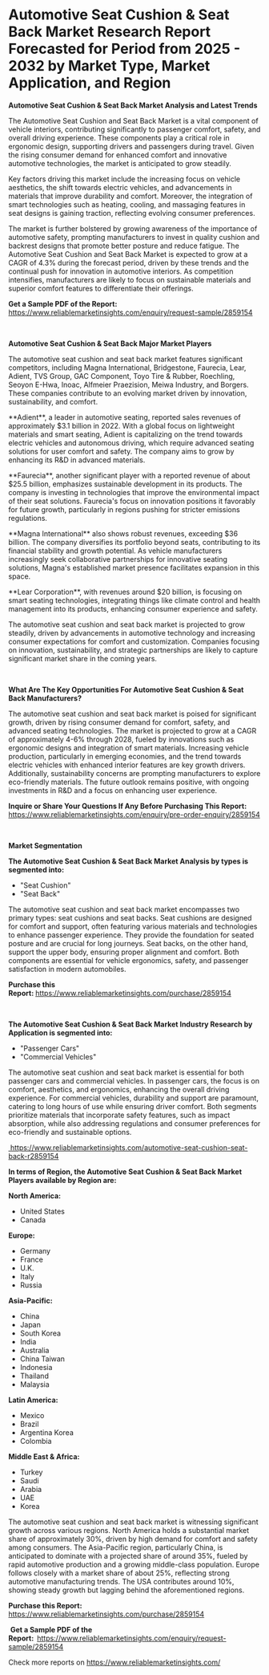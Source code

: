 <p><h1>Automotive Seat Cushion & Seat Back Market Research Report Forecasted for Period from 2025 -  2032 by Market Type, Market Application, and Region</h1></p><p><strong>Automotive Seat Cushion & Seat Back Market Analysis and Latest Trends</strong></p>
<p><p>The Automotive Seat Cushion and Seat Back Market is a vital component of vehicle interiors, contributing significantly to passenger comfort, safety, and overall driving experience. These components play a critical role in ergonomic design, supporting drivers and passengers during travel. Given the rising consumer demand for enhanced comfort and innovative automotive technologies, the market is anticipated to grow steadily.</p><p>Key factors driving this market include the increasing focus on vehicle aesthetics, the shift towards electric vehicles, and advancements in materials that improve durability and comfort. Moreover, the integration of smart technologies such as heating, cooling, and massaging features in seat designs is gaining traction, reflecting evolving consumer preferences.</p><p>The market is further bolstered by growing awareness of the importance of automotive safety, prompting manufacturers to invest in quality cushion and backrest designs that promote better posture and reduce fatigue. The Automotive Seat Cushion and Seat Back Market is expected to grow at a CAGR of 4.3% during the forecast period, driven by these trends and the continual push for innovation in automotive interiors. As competition intensifies, manufacturers are likely to focus on sustainable materials and superior comfort features to differentiate their offerings.</p></p>
<p><strong>Get a Sample PDF of the Report:&nbsp;</strong> <a href="https://www.reliablemarketinsights.com/enquiry/request-sample/2859154?utm_campaign=2514&utm_medium=2&utm_source=Github&utm_content=ia&utm_term=12032025&utm_id=automotive-seat-cushion-seat-back">https://www.reliablemarketinsights.com/enquiry/request-sample/2859154</a></p>
<p>&nbsp;</p>
<p><strong>Automotive Seat Cushion & Seat Back Major Market Players</strong></p>
<p><p>The automotive seat cushion and seat back market features significant competitors, including Magna International, Bridgestone, Faurecia, Lear, Adient, TVS Group, GAC Component, Toyo Tire & Rubber, Roechling, Seoyon E-Hwa, Inoac, Alfmeier Praezision, Meiwa Industry, and Borgers. These companies contribute to an evolving market driven by innovation, sustainability, and comfort.</p><p>**Adient**, a leader in automotive seating, reported sales revenues of approximately $3.1 billion in 2022. With a global focus on lightweight materials and smart seating, Adient is capitalizing on the trend towards electric vehicles and autonomous driving, which require advanced seating solutions for user comfort and safety. The company aims to grow by enhancing its R&D in advanced materials.</p><p>**Faurecia**, another significant player with a reported revenue of about $25.5 billion, emphasizes sustainable development in its products. The company is investing in technologies that improve the environmental impact of their seat solutions. Faurecia's focus on innovation positions it favorably for future growth, particularly in regions pushing for stricter emissions regulations.</p><p>**Magna International** also shows robust revenues, exceeding $36 billion. The company diversifies its portfolio beyond seats, contributing to its financial stability and growth potential. As vehicle manufacturers increasingly seek collaborative partnerships for innovative seating solutions, Magna's established market presence facilitates expansion in this space.</p><p>**Lear Corporation**, with revenues around $20 billion, is focusing on smart seating technologies, integrating things like climate control and health management into its products, enhancing consumer experience and safety.</p><p>The automotive seat cushion and seat back market is projected to grow steadily, driven by advancements in automotive technology and increasing consumer expectations for comfort and customization. Companies focusing on innovation, sustainability, and strategic partnerships are likely to capture significant market share in the coming years.</p></p>
<p>&nbsp;</p>
<p><strong>What Are The Key Opportunities For Automotive Seat Cushion & Seat Back Manufacturers?</strong></p>
<p><p>The automotive seat cushion and seat back market is poised for significant growth, driven by rising consumer demand for comfort, safety, and advanced seating technologies. The market is projected to grow at a CAGR of approximately 4-6% through 2028, fueled by innovations such as ergonomic designs and integration of smart materials. Increasing vehicle production, particularly in emerging economies, and the trend towards electric vehicles with enhanced interior features are key growth drivers. Additionally, sustainability concerns are prompting manufacturers to explore eco-friendly materials. The future outlook remains positive, with ongoing investments in R&D and a focus on enhancing user experience.</p></p>
<p><strong>Inquire or Share Your Questions If Any Before Purchasing This Report:</strong> <a href="https://www.reliablemarketinsights.com/enquiry/pre-order-enquiry/2859154?utm_campaign=2514&utm_medium=2&utm_source=Github&utm_content=ia&utm_term=12032025&utm_id=automotive-seat-cushion-seat-back">https://www.reliablemarketinsights.com/enquiry/pre-order-enquiry/2859154</a></p>
<p>&nbsp;</p>
<p><strong>Market Segmentation</strong></p>
<p><strong>The Automotive Seat Cushion & Seat Back Market Analysis by types is segmented into:</strong></p>
<p><ul><li>"Seat Cushion"</li><li>"Seat Back"</li></ul></p>
<p><p>The automotive seat cushion and seat back market encompasses two primary types: seat cushions and seat backs. Seat cushions are designed for comfort and support, often featuring various materials and technologies to enhance passenger experience. They provide the foundation for seated posture and are crucial for long journeys. Seat backs, on the other hand, support the upper body, ensuring proper alignment and comfort. Both components are essential for vehicle ergonomics, safety, and passenger satisfaction in modern automobiles.</p></p>
<p><strong>Purchase this Report:&nbsp;</strong><a href="https://www.reliablemarketinsights.com/purchase/2859154?utm_campaign=2514&utm_medium=2&utm_source=Github&utm_content=ia&utm_term=12032025&utm_id=automotive-seat-cushion-seat-back">https://www.reliablemarketinsights.com/purchase/2859154</a></p>
<p>&nbsp;</p>
<p><strong>The Automotive Seat Cushion & Seat Back Market Industry Research by Application is segmented into:</strong></p>
<p><ul><li>"Passenger Cars"</li><li>"Commercial Vehicles"</li></ul></p>
<p><p>The automotive seat cushion and seat back market is essential for both passenger cars and commercial vehicles. In passenger cars, the focus is on comfort, aesthetics, and ergonomics, enhancing the overall driving experience. For commercial vehicles, durability and support are paramount, catering to long hours of use while ensuring driver comfort. Both segments prioritize materials that incorporate safety features, such as impact absorption, while also addressing regulations and consumer preferences for eco-friendly and sustainable options.</p></p>
<p><a href="https://www.reliablemarketinsights.com/automotive-seat-cushion-seat-back-r2859154?utm_campaign=2514&utm_medium=2&utm_source=Github&utm_content=ia&utm_term=12032025&utm_id=automotive-seat-cushion-seat-back">&nbsp;https://www.reliablemarketinsights.com/automotive-seat-cushion-seat-back-r2859154</a></p>
<p><strong>In terms of Region, the Automotive Seat Cushion & Seat Back Market Players available by Region are:</strong></p>
<p>
    <p> <strong> North America: </strong>
        <ul>
            <li>United States</li>
            <li>Canada</li>
        </ul>
        </p> 
    <p> <strong> Europe: </strong>
        <ul>
            <li>Germany</li>
            <li>France</li>
            <li>U.K.</li>
            <li>Italy</li>
            <li>Russia</li>
        </ul>
        </p> 
    <p> <strong> Asia-Pacific: </strong>
        <ul>
            <li>China</li>
            <li>Japan</li>
            <li>South Korea</li>
            <li>India</li>
            <li>Australia</li>
            <li>China Taiwan</li>
            <li>Indonesia</li>
            <li>Thailand</li>
            <li>Malaysia</li>
        </ul>
        </p> 
    <p> <strong> Latin America: </strong>
        <ul>
            <li>Mexico</li>
            <li>Brazil</li>
            <li>Argentina Korea</li>
            <li>Colombia</li>
        </ul>
        </p> 
    <p> <strong> Middle East & Africa: </strong>
        <ul>
            <li>Turkey</li>
            <li>Saudi</li>
            <li>Arabia</li>
            <li>UAE</li>
            <li>Korea</li>
        </ul>
    </p>
    </p>
<p><p>The automotive seat cushion and seat back market is witnessing significant growth across various regions. North America holds a substantial market share of approximately 30%, driven by high demand for comfort and safety among consumers. The Asia-Pacific region, particularly China, is anticipated to dominate with a projected share of around 35%, fueled by rapid automotive production and a growing middle-class population. Europe follows closely with a market share of about 25%, reflecting strong automotive manufacturing trends. The USA contributes around 10%, showing steady growth but lagging behind the aforementioned regions.</p></p>
<p><strong>Purchase this Report: </strong><a href="https://www.reliablemarketinsights.com/purchase/2859154?utm_campaign=2514&utm_medium=2&utm_source=Github&utm_content=ia&utm_term=12032025&utm_id=automotive-seat-cushion-seat-back">https://www.reliablemarketinsights.com/purchase/2859154</a></p>
<p>&nbsp;<strong>Get a Sample PDF of the Report:&nbsp;&nbsp;</strong><a href="https://www.reliablemarketinsights.com/enquiry/request-sample/2859154?utm_campaign=2514&utm_medium=2&utm_source=Github&utm_content=ia&utm_term=12032025&utm_id=automotive-seat-cushion-seat-back">https://www.reliablemarketinsights.com/enquiry/request-sample/2859154</a></p>
<p><strong></strong></p>
<p>Check more reports on <a href="https://www.reliablemarketinsights.com/?utm_campaign=2514&utm_medium=2&utm_source=Github&utm_content=ia&utm_term=12032025&utm_id=automotive-seat-cushion-seat-back">https://www.reliablemarketinsights.com/</a></p>